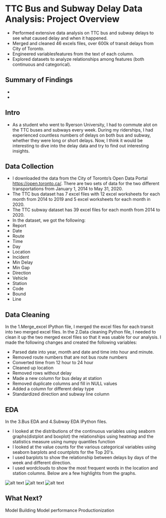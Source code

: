 # TTC Bus and Subway Delay Data Analysis: Project Overview
* Performed extensive data analysis on TTC bus and subway delays to see what caused delay and when it happened. 
* Merged and cleaned 46 excels files, over 600k of transit delays from City of Toronto.
* Engineered variablesfeatures from the text of each column.
* Explored datasets to analyze relationships among features (both continuous and categorical).

## Summary of Findings
*
*


## Intro
* As a student who went to Ryerson University, I had to commute alot on the TTC buses and subways every week. During my riderships, I had experienced countless numbers of delays on both bus and subway, whether they were long or short delays. Now, I think it would be interesting to dive into the delay data and try to find out interesting insights.

## Data Collection
* I downloaded the data from the City of Toronto’s Open Data Portal https://open.toronto.ca/. There are two sets of data for the two different transportations from January 1, 2014 to May 31, 2020.
* The TTC bus dataset has 7 excel files with 12 excel worksheets for each month from 2014 to 2019 and 5 excel worksheets for each month in 2020.
* The TTC subway dataset has 39 excel files for each month from 2014 to 2020.
* In the dataset, we got the following:
*	Report 
*  Date	
*  Route	
*  Time	
*  Day	
*  Location	
*  Incident	
*  Min Delay	
*  Min Gap	
*  Direction	
*  Vehicle
*  Station	
*  Code	
*  Bound	
*  Line

## Data Cleaning
In the 1.Merge_excel IPython file, I merged the excel files for each transit into two merged excel files.
In the 2.Data cleaning Python file, I needed to clean it up the two merged excel files so that it was usable for our analysis. I made the following changes and created the following variables:

*	Parsed date into year, month and date and time into hour and minute.
*	Removed route numbers that are not bus route numbers
*	Converted time from 12 hour to 24 hour
*  Cleaned up location 
*	Removed rows without delay
*  Made a new column for bus delay at station
*  Removed duplicate columns and fill in NULL values
*  Added a column for different delay type
*  Standardized direction and subway line column

## EDA
In the 3.Bus EDA and 4.Subway EDA IPython files. 
* I looked at the distributions of the continuous variables using seaborn graphs(distplot and boxplot)  the relationships using heatmap and the statistics measure using numpy quantiles function
* I looked at the value counts for the various categorical variables using seaborn barplots and countplots for the Top 20's.
* I used barplots to show the relationship between delays by days of the week and different direction.
* I used wordclouds to show the most frequent words in the location and station columns.
Below are a few highlights from the graphs. 

![alt text](")
![alt text](")
![alt text](")

## What Next?
Model Building 
Model performance
Productionization 


